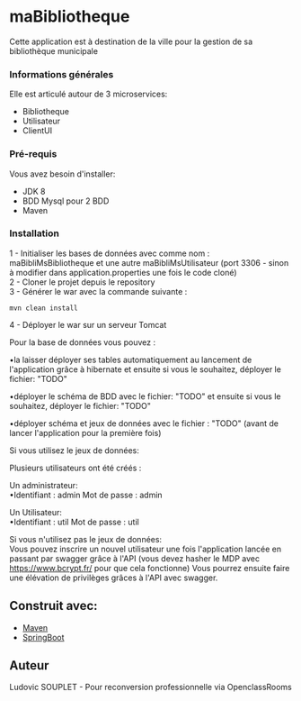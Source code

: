# maBibliotheque

Cette application est à destination de la ville pour la gestion de sa bibliothèque municipale

### Informations générales

Elle est articulé autour de 3 microservices:

- Bibliotheque
- Utilisateur
- ClientUI

### Pré-requis

Vous avez besoin d'installer:
- JDK 8  
- BDD Mysql pour 2 BDD
- Maven  

### Installation

1 - Initialiser les bases de données avec comme nom : maBibliMsBibliotheque et une autre maBibliMsUtilisateur (port 3306 - sinon à modifier dans application.properties une fois le code cloné)  
2 - Cloner le projet depuis le repository  
3 - Générer le war avec la commande suivante :  
```
mvn clean install
```
4 - Déployer le war sur un serveur Tomcat

Pour la base de données vous pouvez :

•la laisser déployer ses tables automatiquement au lancement de l'application grâce à hibernate et ensuite si vous le souhaitez, déployer le fichier: "TODO"

•déployer le schéma de BDD avec le fichier: "TODO" et ensuite si vous le souhaitez, déployer le fichier: "TODO"

•déployer schéma et jeux de données avec le fichier : "TODO" (avant de lancer l'application pour la première fois)

Si vous utilisez le jeux de données:

Plusieurs utilisateurs ont été créés :

Un administrateur:   
•Identifiant : admin Mot de passe : admin

Un Utilisateur:  
•Identifiant : util Mot de passe : util

Si vous n'utilisez pas le jeux de données:  
Vous pouvez inscrire un nouvel utilisateur une fois l'application lancée en passant par swagger grâce à l'API (vous devez hasher le MDP avec https://www.bcrypt.fr/ pour que cela fonctionne)
Vous pourrez ensuite faire une élévation de privilèges grâces à l'API avec swagger.

## Construit avec:
* [Maven](https://maven.apache.org/)
* [SpringBoot](https://spring.io/projects/spring-boot)

## Auteur
Ludovic SOUPLET - Pour reconversion professionnelle via OpenclassRooms
